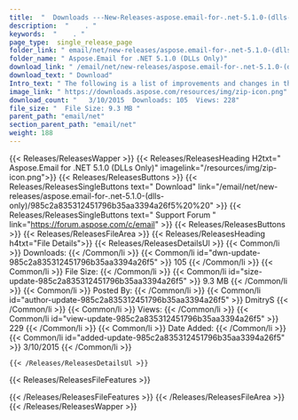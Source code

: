 ```yaml
---
title:  "  Downloads ---New-Releases-aspose.email-for-.net-5.1.0-(dlls-only) . " 
description:  "    . " 
keywords:  "    . " 
page_type:  single_release_page
folder_link: " email/net/new-releases/aspose.email-for-.net-5.1.0-(dlls-only)/"
folder_name: " Aspose.Email for .NET 5.1.0 (DLLs Only)"
download_link: " /email/net/new-releases/aspose.email-for-.net-5.1.0-(dlls-only)/985c2a835312451796b35aa3394a26f5"
download_text: " Download"
Intro_text: " The following is a list of improvements and changes in this release of Aspose.Em..."
image_link: " https://downloads.aspose.com/resources/img/zip-icon.png"
download_count: "   3/10/2015  Downloads: 105  Views: 228"
file_size: "  File Size: 9.3 MB "
parent_path: "email/net"
section_parent_path: "email/net"
weight: 188 
---
```


{{< Releases/ReleasesWapper >}}
  {{< Releases/ReleasesHeading H2txt=" Aspose.Email for .NET 5.1.0 (DLLs Only)" imagelink="/resources/img/zip-icon.png">}}
  {{< Releases/ReleasesButtons >}}
    {{< Releases/ReleasesSingleButtons text=" Download" link="/email/net/new-releases/aspose.email-for-.net-5.1.0-(dlls-only)/985c2a835312451796b35aa3394a26f5%20%20" >}}
    {{< Releases/ReleasesSingleButtons text=" Support Forum " link="https://forum.aspose.com/c/email" >}}
  {{< Releases/ReleasesButtons >}}
  {{< Releases/ReleasesFileArea >}}
    {{< Releases/ReleasesHeading h4txt="File Details">}}
    {{< Releases/ReleasesDetailsUl >}}
            {{< Common/li  >}} Downloads: {{< /Common/li >}} 
      {{< Common/li id="dwn-update-985c2a835312451796b35aa3394a26f5" >}} 105 {{< /Common/li >}} 
      {{< Common/li  >}} File Size: {{< /Common/li >}} 
      {{< Common/li id="size-update-985c2a835312451796b35aa3394a26f5" >}} 9.3 MB {{< /Common/li >}} 
      {{< Common/li  >}} Posted By: {{< /Common/li >}} 
      {{< Common/li id="author-update-985c2a835312451796b35aa3394a26f5" >}} DmitryS {{< /Common/li >}} 
      {{< Common/li  >}} Views: {{< /Common/li >}} 
      {{< Common/li id="view-update-985c2a835312451796b35aa3394a26f5" >}} 229 {{< /Common/li >}} 
      {{< Common/li  >}} Date Added: {{< /Common/li >}} 
      {{< Common/li id="added-update-985c2a835312451796b35aa3394a26f5" >}} 3/10/2015 {{< /Common/li >}} 

    {{< /Releases/ReleasesDetailsUl >}}

  {{< Releases/ReleasesFileFeatures >}}
      
  {{< /Releases/ReleasesFileFeatures >}}
 {{< /Releases/ReleasesFileArea >}}
{{< /Releases/ReleasesWapper >}}


